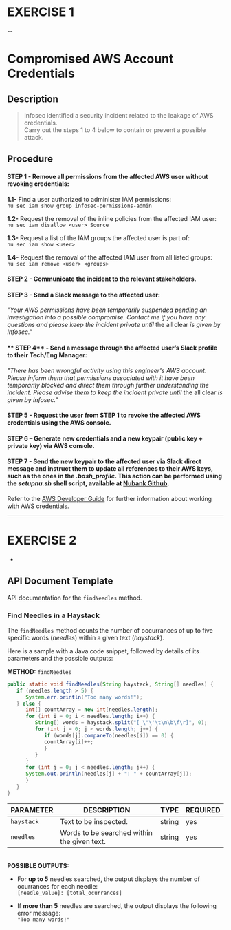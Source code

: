 # EXERCISE 1

--

# Compromised AWS Account Credentials

## Description

> Infosec identified a security incident related to the leakage of AWS credentials.<br>
> Carry out the steps 1 to 4 below to contain or prevent a possible attack.

## Procedure

#### **STEP 1** - Remove all permissions from the affected AWS user without revoking credentials:

**1.1-** Find a user authorized to administer IAM permissions:<br/>
```nu sec iam show group infosec-permissions-admin```
  
**1.2-** Request the removal of the inline policies from the affected IAM user:<br/>
```nu sec iam disallow <user> Source```
  
**1.3-** Request a list of the IAM groups the affected user is part of:<br/>
```nu sec iam show <user>```
  
**1.4-** Request the removal of the affected IAM user from all listed groups:<br/>
```nu sec iam remove <user> <groups>```
  
#### **STEP 2** - Communicate the incident to the relevant stakeholders.

#### **STEP 3** - Send a Slack message to the affected user:

*"Your AWS permissions have been temporarily suspended pending an investigation into a possible compromise. Contact me if you have any questions and please keep the incident private until* the all clear *is given by Infosec."*
  
#### ** STEP 4** - Send a message through the affected user’s Slack profile to their Tech/Eng Manager:

*"There has been wrongful activity using this engineer's AWS account. Please inform them that permissions associated with it have been temporarily blocked and direct them through further understanding the incident. Please advise them to keep the incident private until* the all clear *is given by Infosec."*
  
#### **STEP 5** - Request the user from STEP 1 to revoke the affected AWS credentials using the AWS console. 
  
#### **STEP 6** – Generate new credentials and a new keypair (public key + private key) via AWS console.

#### **STEP 7** - Send the new keypair to the affected user via Slack direct message and instruct them to update all references to their AWS keys, such as the ones in the *.bash_profile*. This action can be performed using the *setupnu.sh* shell script, available at [Nubank Github](https://github.com/nubank).

Refer to the [AWS Developer Guide](https://docs.aws.amazon.com/sdk-for-java/v1/developer-guide/credentials.html) for further information about working with AWS credentials.

---

# EXERCISE 2

-

## API Document Template

API documentation for the `findNeedles` method.

### Find Needles in a Haystack

The `findNeedles` method counts the number of occurrances of up to five specific words (*needles*) within a given text (*haystack*).

Here is a sample with a Java code snippet, followed by details of its parameters and the possible outputs:

**METHOD:** `findNeedles`
```java
public static void findNeedles(String haystack, String[] needles) {
   if (needles.length > 5) {
      System.err.println("Too many words!");
   } else {
      int[] countArray = new int[needles.length];
      for (int i = 0; i < needles.length; i++) {
         String[] words = haystack.split("[ \"\'\t\n\b\f\r]", 0);
         for (int j = 0; j < words.length; j++) {
            if (words[j].compareTo(needles[i]) == 0) {
            countArray[i]++;
            }
         }
      }
      for (int j = 0; j < needles.length; j++) {
      System.out.println(needles[j] + ": " + countArray[j]);
      }
   }
}
```

|PARAMETER|DESCRIPTION|TYPE|REQUIRED|
|---|---|---|---|
|`haystack`|Text to be inspected.|string|yes|
|`needles`|Words to be searched within the given text.|string|yes|

<br/>**POSSIBLE OUTPUTS:**

* For **up to 5** needles searched, the output displays the number of ocurrances for each needle:
<br/>`[needle_value]: [total_ocurrances]`

* If **more than 5** needles are searched, the output displays the following error message:
<br/>`"Too many words!"`

